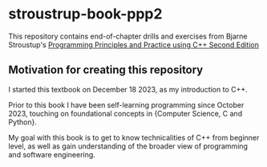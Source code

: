 # stroustrup-book-ppp2

This repository contains end-of-chapter drills and exercises from Bjarne Stroustup's [Programming Principles and Practice using C++ Second Edition](https://www.stroustrup.com/programming.html)

## Motivation for creating this repository
I started this textbook on December 18 2023, as my introduction to C++.

Prior to this book I have been self-learning programming since October 2023, touching on foundational concepts in {Computer Science, C and Python}.

My goal with this book is to get to know technicalities of C++ from beginner level, as well as gain understanding of the broader view of programming and software engineering.
